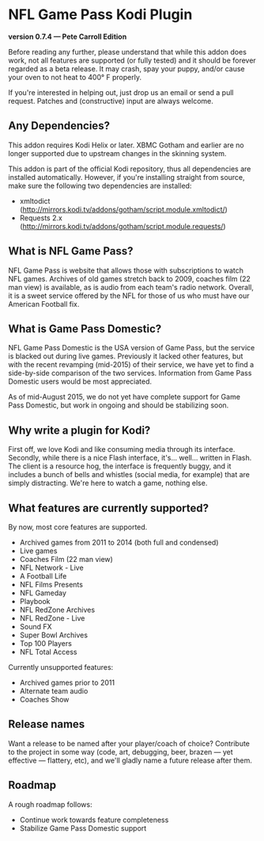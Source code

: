 # NFL Game Pass Kodi Plugin #
**version 0.7.4 — Pete Carroll Edition**

Before reading any further, please understand that while this addon does work,
not all features are supported (or fully tested) and it should be forever
regarded as a beta release. It may crash, spay your puppy, and/or cause your
oven to not heat to 400° F properly.

If you're interested in helping out, just drop us an email or send a pull
request. Patches and (constructive) input are always welcome.

## Any Dependencies? ##

This addon requires Kodi Helix or later. XBMC Gotham and earlier are no longer
supported due to upstream changes in the skinning system.

This addon is part of the official Kodi repository, thus all dependencies are
installed automatically. However, if you're installing straight from source,
make sure the following two dependencies are installed:
 * xmltodict (http://mirrors.kodi.tv/addons/gotham/script.module.xmltodict/)
 * Requests 2.x (http://mirrors.kodi.tv/addons/gotham/script.module.requests/)

## What is NFL Game Pass? ##

NFL Game Pass is website that allows those with subscriptions to watch NFL
games. Archives of old games stretch back to 2009, coaches film (22 man view) is
available, as is audio from each team's radio network. Overall, it is a sweet
service offered by the NFL for those of us who must have our American Football
fix.

## What is Game Pass Domestic? ##

NFL Game Pass Domestic is the USA version of Game Pass, but the service is
blacked out during live games. Previously it lacked other features, but with the
recent revamping (mid-2015) of their service, we have yet to find a side-by-side
comparison of the two services. Information from Game Pass Domestic users would
be most appreciated.

As of mid-August 2015, we do not yet have complete support for Game Pass
Domestic, but work in ongoing and should be stabilizing soon.

## Why write a plugin for Kodi? ##

First off, we love Kodi and like consuming media through its interface.
Secondly, while there is a nice Flash interface, it's... well... written in
Flash. The client is a resource hog, the interface is frequently buggy, and it
includes a bunch of bells and whistles (social media, for example) that are
simply distracting. We're here to watch a game, nothing else.

## What features are currently supported? ##

By now, most core features are supported.

 * Archived games from 2011 to 2014 (both full and condensed)
 * Live games
 * Coaches Film (22 man view)
 * NFL Network - Live
 * A Football Life
 * NFL Films Presents
 * NFL Gameday
 * Playbook
 * NFL RedZone Archives
 * NFL RedZone - Live
 * Sound FX
 * Super Bowl Archives
 * Top 100 Players
 * NFL Total Access

Currently unsupported features:
 * Archived games prior to 2011
 * Alternate team audio
 * Coaches Show

## Release names ##

Want a release to be named after your player/coach of choice? Contribute to the
project in some way (code, art, debugging, beer, brazen — yet effective —
flattery, etc), and we'll gladly name a future release after them.

## Roadmap ##

A rough roadmap follows:

* Continue work towards feature completeness
* Stabilize Game Pass Domestic support
